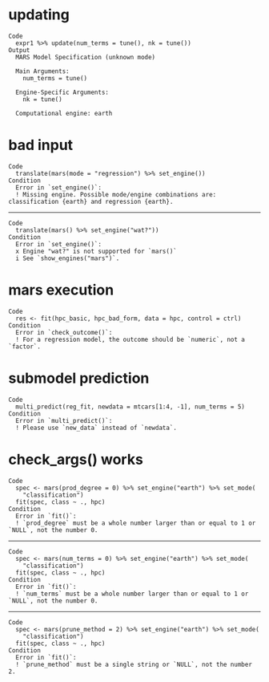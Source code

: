 # updating

    Code
      expr1 %>% update(num_terms = tune(), nk = tune())
    Output
      MARS Model Specification (unknown mode)
      
      Main Arguments:
        num_terms = tune()
      
      Engine-Specific Arguments:
        nk = tune()
      
      Computational engine: earth 
      

# bad input

    Code
      translate(mars(mode = "regression") %>% set_engine())
    Condition
      Error in `set_engine()`:
      ! Missing engine. Possible mode/engine combinations are: classification {earth} and regression {earth}.

---

    Code
      translate(mars() %>% set_engine("wat?"))
    Condition
      Error in `set_engine()`:
      x Engine "wat?" is not supported for `mars()`
      i See `show_engines("mars")`.

# mars execution

    Code
      res <- fit(hpc_basic, hpc_bad_form, data = hpc, control = ctrl)
    Condition
      Error in `check_outcome()`:
      ! For a regression model, the outcome should be `numeric`, not a `factor`.

# submodel prediction

    Code
      multi_predict(reg_fit, newdata = mtcars[1:4, -1], num_terms = 5)
    Condition
      Error in `multi_predict()`:
      ! Please use `new_data` instead of `newdata`.

# check_args() works

    Code
      spec <- mars(prod_degree = 0) %>% set_engine("earth") %>% set_mode(
        "classification")
      fit(spec, class ~ ., hpc)
    Condition
      Error in `fit()`:
      ! `prod_degree` must be a whole number larger than or equal to 1 or `NULL`, not the number 0.

---

    Code
      spec <- mars(num_terms = 0) %>% set_engine("earth") %>% set_mode(
        "classification")
      fit(spec, class ~ ., hpc)
    Condition
      Error in `fit()`:
      ! `num_terms` must be a whole number larger than or equal to 1 or `NULL`, not the number 0.

---

    Code
      spec <- mars(prune_method = 2) %>% set_engine("earth") %>% set_mode(
        "classification")
      fit(spec, class ~ ., hpc)
    Condition
      Error in `fit()`:
      ! `prune_method` must be a single string or `NULL`, not the number 2.

